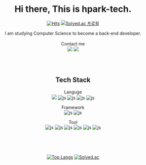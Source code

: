 
<div align=center>


# Hi there, This is hpark-tech.
[![Hits](https://hits.seeyoufarm.com/api/count/incr/badge.svg?url=https%3A%2F%2Fgithub.com%2Fhpark-tech%2Fhit-counter&count_bg=%2379C83D&title_bg=%23555555&icon=&icon_color=%23E7E7E7&title=hits&edge_flat=false)](https://hits.seeyoufarm.com)
[![Solved.ac
프로필](http://mazassumnida.wtf/api/mini/generate_badge?boj=todayicode)](https://solved.ac/todayicode)

I am studying Computer Science to become a back-end developer. <br/>
<br/>
Contact me  
<a href="https://a-develop.tistory.com"><img src="https://img.shields.io/badge/Blog-000000?style=flat-square&logo=Tistory&logoColor=white"/></a>
<a href="mailto:hpark.tech@gmail.com"><img src="https://img.shields.io/badge/Gmail-000000?style=flat-square&logo=Gmail&logoColor=white"/></a>

<!--
**hpark-tech/hpark-tech** is a ✨ _special_ ✨ repository because its `README.md` (this file) appears on your GitHub profile.

Here are some ideas to get you started:

- 🔭 I’m currently working on ...
- 🌱 I’m currently learning ...
- 👯 I’m looking to collaborate on ...
- 🤔 I’m looking for help with ...
- 💬 Ask me about ...
- 📫 How to reach me: ...
- 😄 Pronouns: ...
- ⚡ Fun fact: ...
-->

<br/>
<br/>

## Tech Stack
Languge <br/>
<img src="https://img.shields.io/badge/Java-ED8B00?style=for-the-badge&logo=openjdk&logoColor=white"/>
![js](https://img.shields.io/badge/Java-ED8B00?style=for-the-badge&logo=openjdk&logoColor=white) ![js](https://img.shields.io/badge/JavaScript-F7DF1E?style=for-the-badge&logo=JavaScript&logoColor=white)  ![js](https://img.shields.io/badge/HTML-239120?style=for-the-badge&logo=html5&logoColor=white) ![js](https://img.shields.io/badge/CSS-239120?&style=for-the-badge&logo=css3&logoColor=white) 

Framework <br/>
![js](https://img.shields.io/badge/Spring-6DB33F?style=for-the-badge&logo=spring&logoColor=white) ![js](https://img.shields.io/badge/jQuery-0769AD?style=for-the-badge&logo=jquery&logoColor=white)

Tool <br/>
![js](https://img.shields.io/badge/Eclipse-2C2255?style=for-the-badge&logo=eclipse&logoColor=white) ![js](https://img.shields.io/badge/MySQL-00000F?style=for-the-badge&logo=mysql&logoColor=white)  ![js](https://img.shields.io/badge/Oracle-F80000?style=for-the-badge&logo=Oracle&logoColor=white)    ![js](https://img.shields.io/badge/Bootstrap-563D7C?style=for-the-badge&logo=bootstrap&logoColor=white)
    ![js](https://img.shields.io/badge/Notion-000000?style=for-the-badge&logo=notion&logoColor=white) ![js](https://img.shields.io/badge/Amazon_AWS-232F3E?style=for-the-badge&logo=amazon-aws&logoColor=white) 


  <br/>
   <br/>
   <br/>

[![Top Langs](https://github-readme-stats.vercel.app/api/top-langs/?username=hpark-tech)](https://github.com/hpark-tech/github-readme-stats) [![Solved.ac](http://mazassumnida.wtf/api/v2/generate_badge?boj=todayicode)](https://solved.ac/todayicode)


</div>
